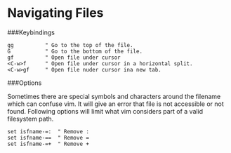 # Navigating Files

###Keybindings

```vim
gg          " Go to the top of the file.
G           " Go to the bottom of the file.
gf          " Open file under cursor
<C-w>f      " Open file under cursor in a horizontal split.
<C-w>gf     " Open file nuder cursor ina new tab.
```

###Options

Sometimes there are special symbols and characters around the filename which can confuse vim. It will give an error that file is not accessible or not found. Following options will limit what vim considers part of a valid filesystem path.

```vim
set isfname-=:  " Remove :
set isfname-==  " Remove =
set isfname-=+  " Remove +
```